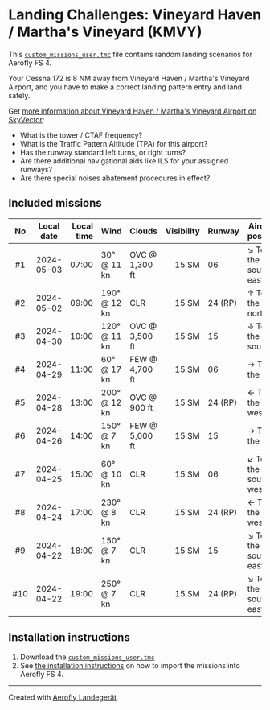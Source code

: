 # Landing Challenges: Vineyard Haven / Martha's Vineyard (KMVY)

This [`custom_missions_user.tmc`](./custom_missions_user.tmc) file contains random landing scenarios for Aerofly FS 4.

Your Cessna 172 is 8 NM away from Vineyard Haven / Martha's Vineyard Airport, and you have to make a correct landing pattern entry and land safely.

Get [more information about Vineyard Haven / Martha's Vineyard Airport on SkyVector](https://skyvector.com/airport/KMVY):

- What is the tower / CTAF frequency?
- What is the Traffic Pattern Altitude (TPA) for this airport?
- Has the runway standard left turns, or right turns?
- Are there additional navigational aids like ILS for your assigned runways?
- Are there special noises abatement procedures in effect?

## Included missions

| No  | Local date | Local time | Wind         | Clouds         | Visibility | Runway  | Aircraft position    |
| :-: | ---------- | ---------: | ------------ | -------------- | ---------: | ------- | -------------------- |
| #1  | 2024-05-03 |      07:00 | 30° @ 11 kn  | OVC @ 1,300 ft |      15 SM | 06      | ↘ To the south-east |
| #2  | 2024-05-02 |      09:00 | 190° @ 12 kn | CLR            |      15 SM | 24 (RP) | ↑ To the north       |
| #3  | 2024-04-30 |      10:00 | 120° @ 11 kn | OVC @ 3,500 ft |      15 SM | 15      | ↓ To the south       |
| #4  | 2024-04-29 |      11:00 | 60° @ 17 kn  | FEW @ 4,700 ft |      15 SM | 06      | → To the east        |
| #5  | 2024-04-28 |      13:00 | 200° @ 12 kn | OVC @ 900 ft   |      15 SM | 24 (RP) | ← To the west        |
| #6  | 2024-04-26 |      14:00 | 150° @ 7 kn  | FEW @ 5,000 ft |      15 SM | 15      | → To the east        |
| #7  | 2024-04-25 |      15:00 | 60° @ 10 kn  | CLR            |      15 SM | 06      | ↙ To the south-west |
| #8  | 2024-04-24 |      17:00 | 230° @ 8 kn  | CLR            |      15 SM | 24 (RP) | ← To the west        |
| #9  | 2024-04-22 |      18:00 | 150° @ 7 kn  | CLR            |      15 SM | 15      | ↘ To the south-east |
| #10 | 2024-04-22 |      19:00 | 250° @ 7 kn  | CLR            |      15 SM | 24 (RP) | ↘ To the south-east |

## Installation instructions

1. Download the [`custom_missions_user.tmc`](./custom_missions_user.tmc)
2. See [the installation instructions](https://fboes.github.io/aerofly-missions/docs/generic-installation.html) on how to import the missions into Aerofly FS 4.

---

Created with [Aerofly Landegerät](https://github.com/fboes/aerofly-patterns)
